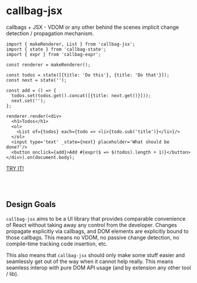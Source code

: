 # callbag-jsx
callbags + JSX - VDOM or any other behind the scenes implicit change detection / propagation mechanism.

```tsx
import { makeRenderer, List } from 'callbag-jsx';
import { state } from 'callbag-state';
import { expr } from 'callbag-expr';

const renderer = makeRenderer();

const todos = state([{title: 'Do this'}, {title: 'Do that'}]);
const next = state('');

const add = () => {
  todos.set(todos.get().concat([{title: next.get()}]));
  next.set('');
};

renderer.render(<div>
  <h1>Todos</h1>
  <ol>
    <List of={todos} each={todo => <li>{todo.sub('title')}</li>}/>
  </ol>
  <input type='text' _state={next} placeholder='What should be done?'/>
  <button onclick={add}>Add #{expr($ => $(todos).length + 1)}</button>
</div>).on(document.body);
```
[TRY IT!](https://stackblitz.com/edit/callbag-jsx-todolist)

<br><br>

## Design Goals

`callbag-jsx` aims to be a UI library that provides comparable convenience of React without taking away any control from the developer.
Changes propagate explicitly via callbags, and DOM elements are explicitly bound to those callbags. This means no VDOM, no passive
change detection, no compile-time tracking code insertion, etc.

This also means that `callbag-jsx` should only make some stuff easier and seamlessly get out of the way when it cannot help really. This means
seamless interop with pure DOM API usage (and by extension any other tool / lib).

<br><br>
